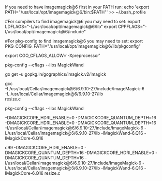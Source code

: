 


If you need to have imagemagick@6 first in your PATH run:
  echo 'export PATH="/usr/local/opt/imagemagick@6/bin:$PATH"' >> ~/.bash_profile

#For compilers to find imagemagick@6 you may need to set:
export LDFLAGS="-L/usr/local/opt/imagemagick@6/lib"
export CPPFLAGS="-I/usr/local/opt/imagemagick@6/include"

#For pkg-config to find imagemagick@6 you may need to set:
export PKG_CONFIG_PATH="/usr/local/opt/imagemagick@6/lib/pkgconfig"

export CGO_CFLAGS_ALLOW='-Xpreprocessor'

pkg-config --cflags --libs MagickWand


go get -u gopkg.in/gographics/imagick.v2/imagick





 gcc \
   -I /usr/local/Cellar/imagemagick@6/6.9.10-27/include/ImageMagick-6  \
   -L /usr/local/Cellar/imagemagick@6/6.9.10-27/lib \
   resize.c

pkg-config --cflags --libs MagickWand

-DMAGICKCORE_HDRI_ENABLE=0 -DMAGICKCORE_QUANTUM_DEPTH=16 -DMAGICKCORE_HDRI_ENABLE=0 -DMAGICKCORE_QUANTUM_DEPTH=16 -I/usr/local/Cellar/imagemagick@6/6.9.10-27/include/ImageMagick-6 -L/usr/local/Cellar/imagemagick@6/6.9.10-27/lib -lMagickWand-6.Q16 -lMagickCore-6.Q16



 c99 -DMAGICKCORE_HDRI_ENABLE=0 -DMAGICKCORE_QUANTUM_DEPTH=16 -DMAGICKCORE_HDRI_ENABLE=0 -DMAGICKCORE_QUANTUM_DEPTH=16 -I/usr/local/Cellar/imagemagick@6/6.9.10-27/include/ImageMagick-6 -L/usr/local/Cellar/imagemagick@6/6.9.10-27/lib -lMagickWand-6.Q16 -lMagickCore-6.Q16 resize.c
